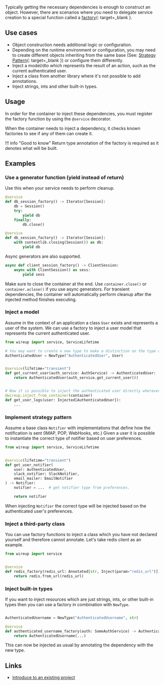 Typically getting the necessary dependencies is enough to construct an object. However, there are scenarios
where you need to delegate service creation to a special function called a 
[factory](https://en.wikipedia.org/wiki/Factory_(object-oriented_programming)){: target=_blank }.

## Use cases

* Object construction needs additional logic or configuration.
* Depending on the runtime environment or configuration, you may need to create different objects 
inheriting from the same base (See: [Strategy Pattern](https://en.wikipedia.org/wiki/Strategy_pattern){: target=_blank }) or configure them differently. 
* Inject a model/dto which represents the result of an action, such as the current authenticated user.
* Inject a class from another library where it's not possible to add annotations.
* Inject strings, ints and other built-in types.

## Usage

In order for the container to inject these dependencies, you must register the factory function
by using the `@service` decorator.

When the container needs to inject a dependency, it checks known factories to see if any of them can create it.


!!! info "Good to know"
    Return type annotation of the factory is required as it denotes what will be built.

## Examples


### Use a generator function (yield instead of return)

Use this when your service needs to perform cleanup.

```python
@service
def db_session_factory() -> Iterator[Session]:
    db = Session()
    try:
        yield db
    finally:
        db.close()
```

```python
@service
def db_session_factory() -> Iterator[Session]:
    with contextlib.closing(Session()) as db:
        yield db
```

Async generators are also supported.
```python
async def client_session_factory() -> ClientSession:
    async with ClientSession() as sess:
        yield sess
```

Make sure to close the container at the end. Use `container.close()` or `container.aclose()` if you use async generators. For transient dependencies, the container will automatically perform cleanup after the injected method finishes executing.

### Inject a model

Assume in the context of an application a class `User` exists and represents a user of the system.
We can use a factory to inject a user model that represents the current authenticated user.

```python
from wireup import service, ServiceLifetime

# You may want to create a new type to make a distinction on the type of user this is.
AuthenticatedUser = NewType("AuthenticatedUser", User)


@service(lifetime="transient")
def get_current_user(auth_service: AuthService) -> AuthenticatedUser:
    return AuthenticatedUser(auth_service.get_current_user())


# Now it is possible to inject the authenticated user directly wherever it is necessary.
@wireup.inject_from_container(container)
def get_user_logs(user: Injected[AuthenticatedUser]):
    ...
```

### Implement strategy pattern

Assume a base class `Notifier` with implementations that define how the notification is sent (IMAP, POP, WebHooks, etc.)
Given a user it is possible to instantiate the correct type of notifier based on user preferences.


```python
from wireup import service, ServiceLifetime


@service(lifetime="transient")
def get_user_notifier(
    user: AuthenticatedUser, 
    slack_notifier: SlackNotifier, 
    email_mailer: EmailNotifier
) -> Notifier:
    notifier = ...  # get notifier type from preferences.

    return notifier
```

When injecting `Notifier` the correct type will be injected based on the authenticated user's preferences.

### Inject a third-party class

You can use factory functions to inject a class which you have not declared yourself and therefore cannot annotate. 
Let's take redis client as an example. 

```python
from wireup import service


@service
def redis_factory(redis_url: Annotated[str, Inject(param="redis_url")]) -> Redis:
    return redis.from_url(redis_url)
```


### Inject built-in types

If you want to inject resources which are just strings, ints, or other built-in types then you can use a factory in combination with `NewType`.


```python title="factories.py"

AuthenticatedUsername = NewType("AuthenticatedUsername", str)

@service
def authenticated_username_factory(auth: SomeAuthService) -> AuthenticatedUsername:
    return AuthenticatedUsername(...)
```

This can now be injected as usual by annotating the dependency with the new type.


## Links

* [Introduce to an existing project](introduce_to_an_existing_project.md)
